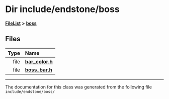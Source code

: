 

# Dir include/endstone/boss



[**FileList**](files.md) **>** [**boss**](dir_d0a7fd8d5b72659767e2a2651b1ff51c.md)












## Files

| Type | Name |
| ---: | :--- |
| file | [**bar\_color.h**](bar__color_8h.md) <br> |
| file | [**boss\_bar.h**](boss__bar_8h.md) <br> |



























































------------------------------
The documentation for this class was generated from the following file `include/endstone/boss/`

